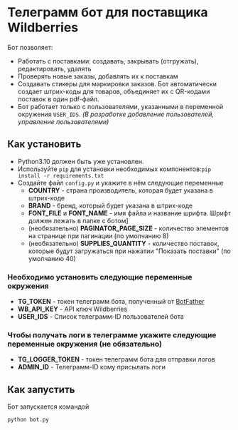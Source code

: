 # Телеграмм бот для поставщика Wildberries

Бот позволяет:

- Работать с поставками: создавать, закрывать (отгружать), редактировать, удалять
- Проверять новые заказы, добавлять их к поставкам
- Создавать стикеры для маркировки заказов. Бот автоматически создает штрих-коды для товаров, объединяет их с QR-кодами
  поставок в один pdf-файл.
- Бот работает только с пользователями, указанными в переменной окружения `USER_IDS`.
  *(В разработке добавление пользователей, управление пользователями)*

## Как установить

- Python3.10 должен быть уже установлен.
- Используйте `pip` для установки необходимых компонентов:`pip install -r requirements.txt`
- Создайте файл `config.py` и укажите в нём следующие переменные
    - **COUNTRY** - страна производитель, которая будет указана в штрих-коде
    - **BRAND** - бренд, который будет указана в штрих-коде
    - **FONT_FILE** и **FONT_NAME** - имя файла и название шрифта. Шрифт должен лежать в папке с ботом]
    - (необязательно) **PAGINATOR_PAGE_SIZE** - количество элементов на странице при пагинации (по умолчанию 8)
    - (необязательно) **SUPPLIES_QUANTITY** - количество поставок, которые будут загружаться при нажатии "Показать
      поставки" (по умолчанию 40)

### Необходимо установить следующие переменные окружения

- **TG_TOKEN** - токен телеграмм бота, полученный от [BotFather](https://t.me/BotFather)
- **WB_API_KEY** - API ключ Wildberries
- **USER_IDS** - Список телеграмм-ID пользователей бота

### Чтобы получать логи в телеграмме укажите следующие переменные окружения (не обязательно)

- **TG_LOGGER_TOKEN** - токен телеграмм бота для отправки логов
- **ADMIN_ID** - Телеграмм-ID кому присылать логи

## Как запустить

Бот запускается командой

```
python bot.py
``` 
